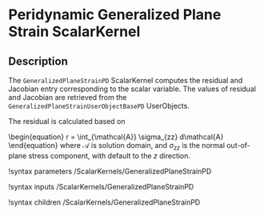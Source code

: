 # Peridynamic Generalized Plane Strain ScalarKernel

## Description

The `GeneralizedPlaneStrainPD` ScalarKernel computes the residual and Jacobian entry corresponding to the scalar variable. The values of residual and Jacobian are retrieved from the `GeneralizedPlaneStrainUserObjectBasePD` UserObjects.

The residual is calculated based on

\begin{equation}
  r = \int_{\mathcal{A}} \sigma_{zz} d\mathcal{A}
\end{equation}
where $\mathcal{A}$ is solution domain, and $\sigma_{zz}$ is the normal out-of-plane stress component, with default to the $z$ direction.

!syntax parameters /ScalarKernels/GeneralizedPlaneStrainPD

!syntax inputs /ScalarKernels/GeneralizedPlaneStrainPD

!syntax children /ScalarKernels/GeneralizedPlaneStrainPD
